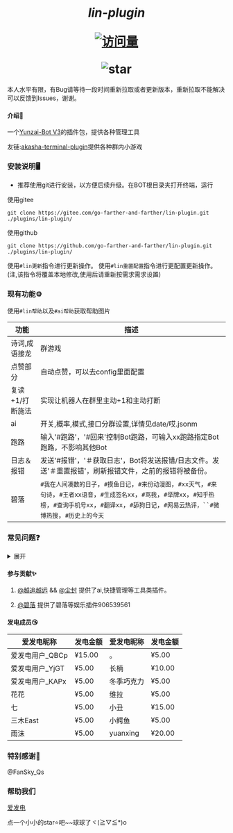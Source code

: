 <div origin="center">

<h1 align="center" ><i>lin-plugin</i>

[![访问量](https://profile-counter.glitch.me/lin-plugin/count.svg)](https://gitee.com/go-farther-and-farther/lin-plugin)


<img src='https://gitee.com/go-farther-and-farther/lin-plugin/badge/star.svg?theme=dark'  alt='star'>
</h1>
</div>

本人水平有限，有Bug请等待一段时间重新拉取或者更新版本，重新拉取不能解决可以反馈到Issues，谢谢。

#### 介绍📖

一个[Yunzai-Bot V3](https://github.com/Le-niao/Yunzai-Bot)的插件包，提供各种管理工具

友链:[akasha-terminal-plugin](https://gitee.com/go-farther-and-farther/akasha-terminal-plugin)提供各种群内小游戏

### 安装说明🖥️

- 推荐使用git进行安装，以方便后续升级。在BOT根目录夹打开终端，运行

使用gitee

```base
git clone https://gitee.com/go-farther-and-farther/lin-plugin.git ./plugins/lin-plugin/
```
使用github

```base
git clone https://github.com/go-farther-and-farther/lin-plugin.git ./plugins/lin-plugin/
```
使用`#lin更新`指令进行更新操作。
使用`#lin重置配置`指令进行更配置更新操作。(注,该指令将覆盖本地修改,使用后请重新按需求需求设置)

### 现有功能⚙️
使用`#lin帮助`以及`#ai帮助`获取帮助图片

|功能   |描述   |
|---|---|
|诗词,成语接龙   |群游戏   |
|点赞部分   |自动点赞，可以去config里面配置   |
|复读+1/打断施法   |实现让机器人在群里主动+1和主动打断   |
|ai   |开关,概率,模式,接口分群设置,详情见date/哎.jsonm   |
|跑路   |输入'#跑路'，'#回来'控制Bot跑路，可输入xx跑路指定Bot跑路，不影响其他Bot   |
|日志＆报错|发送'#报错'，'＃获取日志'，Bot将发送报错/日志文件。发送'＃重置报错'，刷新报错文件，之前的报错将被备份。   |
|碧落   |`#我在人间凑数的日子`，`#摸鱼日记`，`#来份动漫图`，`#xx天气`，`#来句诗`，`#王者xx语音`，`#生成签名xx`，`#骂我`，`#举牌xx`，`#知乎热榜`，`#查询手机号xx`，`#翻译xx`，`#舔狗日记`，`#网易云热评，``#微博热搜`，`#历史上的今天`   |

### 常见问题❓
<details><summary>展开</summary>

  - 1: 为什么我更新后一些功能无法正茶使用了?
  -    向机器人发送#重置lin配置
  
  - 2: 为什么我明明设置了ai/加一的设置,但是却用不了?
  -    查看日志是否有其他插件优先处理完成了指令
  
  - 3: 为什么突然ai和加一突然没反应了?
  -    重启会恢复默认值
  
  - 我有其他问题!
  - 联系我们 Q群 906539561

</details>

#### 参与贡献✨

1.  [@越追越远](https://gitee.com/go-farther-and-farther) && [@尘封](https://gitee.com/tyg211375) 提供了ai,快捷管理等工具类插件。

4.  [@碧落]() 提供了碧落等娱乐插件906539561

#### 发电成员😘
|爱发电昵称   |发电金额   |爱发电昵称   |发电金额   |
|---|---|---|---|
|爱发电用户_QBCp   |¥15.00   |。   |¥5.00   |
|爱发电用户_YjGT   |¥5.00   |长楠   |¥10.00   |
|爱发电用户_KAPx   |¥5.00   |冬季巧克力   |¥5.00   |
|花花   |¥5.00   |维拉   |¥5.00   |
|七   |¥5.00   |小丑   |¥15.00   |
|三木East   |¥5.00   |小鳄鱼   |¥5.00   |
|雨沫   |¥5.00   |yuanxing   |¥20.00   |

### 特别感谢🌱

@FanSky_Qs

### 帮助我们
[爱发电](https://afdian.net/a/akasha667)

点一个小小的star⭐吧~~球球了ヾ(≧▽≦*)o
